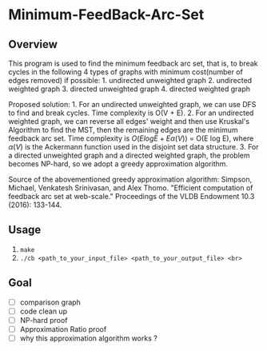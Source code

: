 # Minimum-FeedBack-Arc-Set

## Overview

This program is used to find the minimum feedback arc set, that is, to break cycles in the following 4 types of graphs with minimum cost(number of edges removed) if possible: 
        1. undirected unweighted graph 
        2. undirected weighted graph
        3. directed unweighted graph
        4. directed weighted graph

Proposed solution:
    1. For an undirected unweighted graph, we can use DFS to find and break cycles. Time complexity is O(V + E).
    2. For an undirected weighted graph, we can reverse all edges' weight and then use Kruskal's Algorithm to find the MST, then 
    the remaining edges are the minimum feedback arc set. Time complexity is $O(E log E + E \alpha(V))$ = O(E log E), where $\alpha(V)$ is the Ackermann function used in the disjoint set data structure.
    3. For a directed unweighted graph and a directed weighted graph, the problem becomes NP-hard, so we adopt a greedy approximation algorithm. 
    
Source of the abovementioned greedy approximation algorithm: Simpson, Michael, Venkatesh Srinivasan, and Alex Thomo. "Efficient computation of feedback arc set at web-scale." Proceedings of the VLDB Endowment 10.3 (2016): 133-144.


## Usage

1. `make`
2. `./cb <path_to_your_input_file> <path_to_your_output_file> <br>`

## Goal

- [ ] comparison graph
- [ ] code clean up
- [ ] NP-hard proof
- [ ] Approximation Ratio proof
- [ ] why this approximation algorithm works ?
